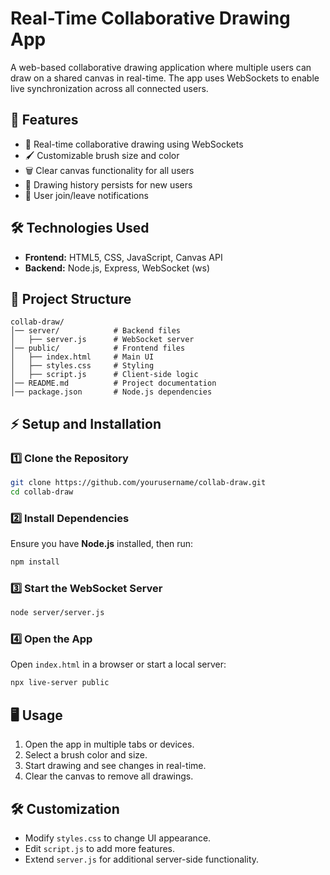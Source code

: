 # Real-Time Collaborative Drawing App

A web-based collaborative drawing application where multiple users can draw on a shared canvas in real-time. The app uses WebSockets to enable live synchronization across all connected users.

## 🚀 Features
- 🎨 Real-time collaborative drawing using WebSockets
- 🖌️ Customizable brush size and color
- 🗑️ Clear canvas functionality for all users
- 📜 Drawing history persists for new users
- 🔔 User join/leave notifications

## 🛠️ Technologies Used
- **Frontend:** HTML5, CSS, JavaScript, Canvas API
- **Backend:** Node.js, Express, WebSocket (ws)

## 📂 Project Structure
```
collab-draw/
│── server/            # Backend files
│   ├── server.js      # WebSocket server
│── public/            # Frontend files
│   ├── index.html     # Main UI
│   ├── styles.css     # Styling
│   ├── script.js      # Client-side logic
│── README.md          # Project documentation
│── package.json       # Node.js dependencies
```

## ⚡ Setup and Installation

### 1️⃣ Clone the Repository
```sh
git clone https://github.com/yourusername/collab-draw.git
cd collab-draw
```

### 2️⃣ Install Dependencies
Ensure you have **Node.js** installed, then run:
```sh
npm install
```

### 3️⃣ Start the WebSocket Server
```sh
node server/server.js
```

### 4️⃣ Open the App
Open `index.html` in a browser or start a local server:
```sh
npx live-server public
```

## 🖥️ Usage
1. Open the app in multiple tabs or devices.
2. Select a brush color and size.
3. Start drawing and see changes in real-time.
4. Clear the canvas to remove all drawings.

## 🛠️ Customization
- Modify `styles.css` to change UI appearance.
- Edit `script.js` to add more features.
- Extend `server.js` for additional server-side functionality.



